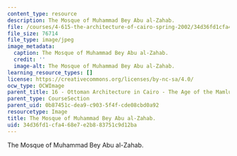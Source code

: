 ```yaml
---
content_type: resource
description: The Mosque of Muhammad Bey Abu al-Zahab.
file: /courses/4-615-the-architecture-of-cairo-spring-2002/34d36fd1cfa468e7e2b883751c9d12ba_16-6-0.jpg
file_size: 76714
file_type: image/jpeg
image_metadata:
  caption: The Mosque of Muhammad Bey Abu al-Zahab.
  credit: ''
  image-alt: The Mosque of Muhammad Bey Abu al-Zahab.
learning_resource_types: []
license: https://creativecommons.org/licenses/by-nc-sa/4.0/
ocw_type: OCWImage
parent_title: 16 - Ottoman Architecture in Cairo - The Age of the Mamluk Beys
parent_type: CourseSection
parent_uid: 0b87451c-dea9-c903-5f4f-cde08cbd0a92
resourcetype: Image
title: The Mosque of Muhammad Bey Abu al-Zahab.
uid: 34d36fd1-cfa4-68e7-e2b8-83751c9d12ba
---
```

The Mosque of Muhammad Bey Abu al-Zahab.